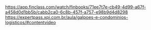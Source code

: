 https://app.finclass.com/watch/finbooks/71ee7t7e-cb49-4d99-a67f-a458d0d1bb5b/cabb2ca0-6c8b-457f-a757-e98b9d4d8298
https://expertpass.xpi.com.br/aula/galpoes-e-condominios-logisticos/#contentvideo